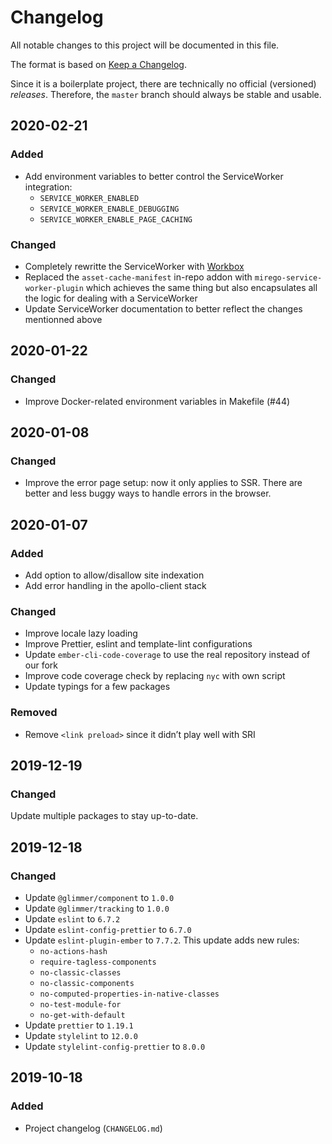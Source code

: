 # Changelog

All notable changes to this project will be documented in this file.

The format is based on [Keep a Changelog](https://keepachangelog.com/en/1.0.0/).

Since it is a boilerplate project, there are technically no official (versioned) _releases_. Therefore, the `master` branch should always be stable and usable.

## 2020-02-21

### Added

- Add environment variables to better control the ServiceWorker integration:
  - `SERVICE_WORKER_ENABLED`
  - `SERVICE_WORKER_ENABLE_DEBUGGING`
  - `SERVICE_WORKER_ENABLE_PAGE_CACHING`

### Changed

- Completely rewritte the ServiceWorker with [Workbox](https://developers.google.com/web/tools/workbox)
- Replaced the `asset-cache-manifest` in-repo addon with `mirego-service-worker-plugin` which achieves the same thing but also encapsulates all the logic for dealing with a ServiceWorker
- Update ServiceWorker documentation to better reflect the changes mentionned above

## 2020-01-22

### Changed

- Improve Docker-related environment variables in Makefile (#44)

## 2020-01-08

### Changed

- Improve the error page setup: now it only applies to SSR.
  There are better and less buggy ways to handle errors in the browser.

## 2020-01-07

### Added

- Add option to allow/disallow site indexation
- Add error handling in the apollo-client stack

### Changed

- Improve locale lazy loading
- Improve Prettier, eslint and template-lint configurations
- Update `ember-cli-code-coverage` to use the real repository instead of our fork
- Improve code coverage check by replacing `nyc` with own script
- Update typings for a few packages

### Removed

- Remove `<link preload>` since it didn’t play well with SRI

## 2019-12-19

### Changed

Update multiple packages to stay up-to-date.

## 2019-12-18

### Changed

- Update `@glimmer/component` to `1.0.0`
- Update `@glimmer/tracking` to `1.0.0`
- Update `eslint` to `6.7.2`
- Update `eslint-config-prettier` to `6.7.0`
- Update `eslint-plugin-ember` to `7.7.2`. This update adds new rules:
  - `no-actions-hash`
  - `require-tagless-components`
  - `no-classic-classes`
  - `no-classic-components`
  - `no-computed-properties-in-native-classes`
  - `no-test-module-for`
  - `no-get-with-default`
- Update `prettier` to `1.19.1`
- Update `stylelint` to `12.0.0`
- Update `stylelint-config-prettier` to `8.0.0`

## 2019-10-18

### Added

- Project changelog (`CHANGELOG.md`)
